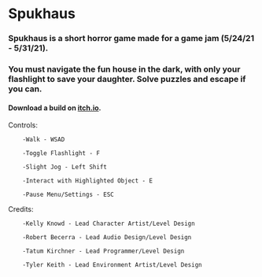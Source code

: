 # Spukhaus
### Spukhaus is a short horror game made for a game jam (5/24/21 - 5/31/21).

### You must navigate the fun house in the dark, with only your flashlight to save your daughter. Solve puzzles and escape if you can.

#### Download a build on [itch.io](https://tatumkirchner.itch.io/spukhaus).

Controls:

        -Walk - WSAD
  
        -Toggle Flashlight - F
  
        -Slight Jog - Left Shift
  
        -Interact with Highlighted Object - E
  
        -Pause Menu/Settings - ESC        
  
Credits:

        -Kelly Knowd - Lead Character Artist/Level Design
  
        -Robert Becerra - Lead Audio Design/Level Design
  
        -Tatum Kirchner - Lead Programmer/Level Design
  
        -Tyler Keith - Lead Environment Artist/Level Design
